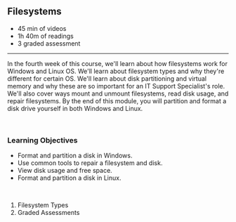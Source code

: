 ## Filesystems

- 45 min of videos
- 1h 40m of readings
- 3 graded assessment

<hr>

In the fourth week of this course, we'll learn about how filesystems work for Windows and Linux OS. We'll learn about filesystem types and why they're different for certain OS. We'll learn about disk partitioning and virtual memory and why these are so important for an IT Support Specialist's role. We'll also cover ways mount and unmount filesystems, read disk usage, and repair filesystems. By the end of this module, you will partition and format a disk drive yourself in both Windows and Linux.

<br>

### Learning Objectives

- Format and partition a disk in Windows.
- Use common tools to repair a filesystem and disk.
- View disk usage and free space.
- Format and partition a disk in Linux.

<br>

1. Filesystem Types
2. Graded Assessments
